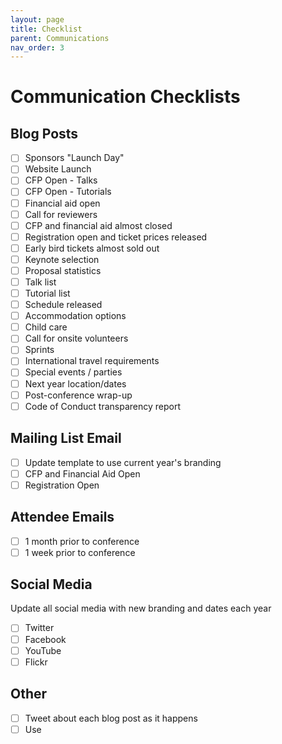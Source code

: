 ```yaml
---
layout: page
title: Checklist
parent: Communications
nav_order: 3
---
```


# Communication Checklists

## Blog Posts 

- [ ] Sponsors "Launch Day"
- [ ] Website Launch 
- [ ] CFP Open - Talks 
- [ ] CFP Open - Tutorials 
- [ ] Financial aid open 
- [ ] Call for reviewers 
- [ ] CFP and financial aid almost closed 
- [ ] Registration open and ticket prices released
- [ ] Early bird tickets almost sold out 
- [ ] Keynote selection 
- [ ] Proposal statistics 
- [ ] Talk list 
- [ ] Tutorial list 
- [ ] Schedule released 
- [ ] Accommodation options 
- [ ] Child care 
- [ ] Call for onsite volunteers 
- [ ] Sprints 
- [ ] International travel requirements 
- [ ] Special events / parties 
- [ ] Next year location/dates 
- [ ] Post-conference wrap-up 
- [ ] Code of Conduct transparency report 

## Mailing List Email 

- [ ] Update template to use current year's branding 
- [ ] CFP and Financial Aid Open 
- [ ] Registration Open 

## Attendee Emails 

- [ ] 1 month prior to conference 
- [ ] 1 week prior to conference 

## Social Media 

Update all social media with new branding and dates each year 

- [ ] Twitter 
- [ ] Facebook 
- [ ] YouTube 
- [ ] Flickr 

## Other 

- [ ] Tweet about each blog post as it happens 
- [ ] Use 